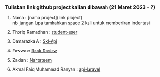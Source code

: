 ### **Tuliskan link github project kalian dibawah (21 Maret 2023 - ?)**  

1. Nama : [nama project](link project)  
nb: jangan lupa tambahkan space 2 kali untuk memberikan indentasi  

1. Thoriq Ramadhan : [student-user](https://github.com/thoriqramadhan/student-user)  
2. Damarazka A : [Skl-Api](https://github.com/Damarazka/skl-api)  
3. Fawwaz: [Book Review](https://github.com/Fawwaz129/Book_review)  
4. Zaidan : [Nahtateem](https://github.com/firrizq/nahtateem-api)  
5. Akmal Faiq Muhammad Ranyan : [api-laravel](https://github.com/akmlrnyn/api-laravel)  
